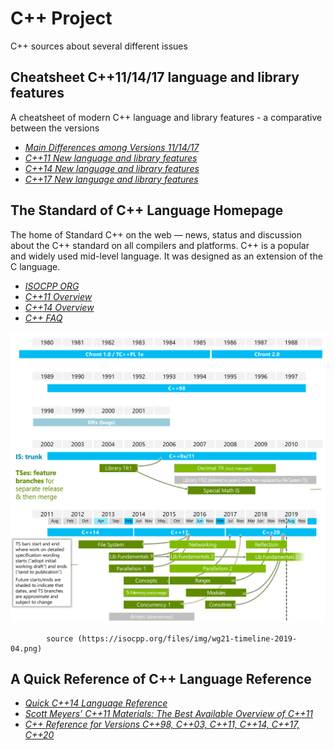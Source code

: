 # C++ Project
C++ sources about several different issues

## Cheatsheet C++11/14/17 language and library features
A cheatsheet of modern C++ language and library features - a comparative between the versions 

- [*Main Differences among Versions 11/14/17*](https://github.com/AnthonyCalandra/modern-cpp-features)
- [*C++11 New language and library features*](https://github.com/AnthonyCalandra/modern-cpp-features/blob/master/CPP11.md)
- [*C++14 New language and library features*](https://github.com/AnthonyCalandra/modern-cpp-features/blob/master/CPP14.md)
- [*C++17 New language and library features*](https://github.com/AnthonyCalandra/modern-cpp-features/blob/master/CPP17.md)

## The Standard of C++ Language Homepage 
The home of Standard C++ on the web — news, status and discussion about the C++ standard on all compilers and platforms. C++ is a popular and widely used mid-level language. It was designed as an extension of the C language.

- [*ISOCPP ORG*](https://isocpp.org/)
- [*C++11 Overview*](https://isocpp.org/wiki/faq/cpp11)
- [*C++14 Overview*](https://isocpp.org/wiki/faq/cpp14)
- [*C++ FAQ*](https://isocpp.org/wiki/faq)

![Machine Learning Map*](https://github.com/aridiosilva/CplusplusProjeto/blob/master/Timeline_of_c%2B%2B_language.png)

            source (https://isocpp.org/files/img/wg21-timeline-2019-04.png)

## A Quick Reference of C++ Language Reference

- [*Quick C++14 Language Reference*](https://github.com/mortennobel/cpp-cheatsheet)
- [*Scott Meyers’ C++11 Materials: The Best Available Overview of C++11*](https://github.com/vpreethamkashyap/Library/blob/master/Scott%20Meyers-Overview%20of%20the%20New%20C%2B%2B%20(C%2B%2B%200x)%20(2011).pdf)
- [*C++ Reference for Versions C++98, C++03, C++11, C++14, C++17, C++20*](https://en.cppreference.com/w/)
